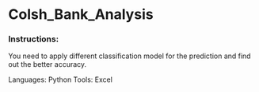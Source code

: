 # Colsh_Bank_Analysis

### Instructions:
You need to apply different classification model for the prediction and find out the better accuracy.

Languages: Python
Tools: Excel


